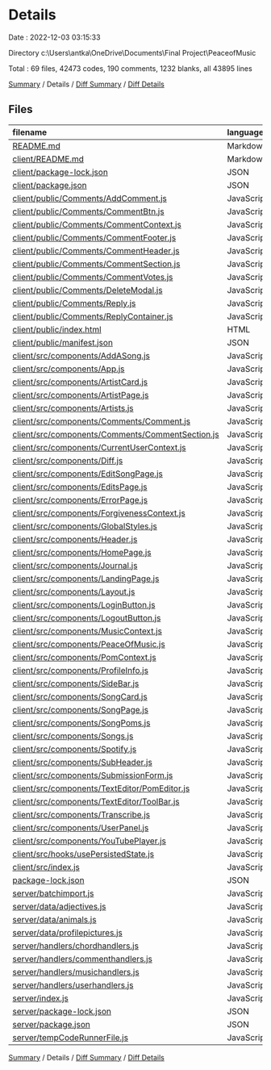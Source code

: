 # Details

Date : 2022-12-03 03:15:33

Directory c:\\Users\\antka\\OneDrive\\Documents\\Final Project\\PeaceofMusic

Total : 69 files,  42473 codes, 190 comments, 1232 blanks, all 43895 lines

[Summary](results.md) / Details / [Diff Summary](diff.md) / [Diff Details](diff-details.md)

## Files
| filename | language | code | comment | blank | total |
| :--- | :--- | ---: | ---: | ---: | ---: |
| [README.md](/README.md) | Markdown | 2 | 0 | 1 | 3 |
| [client/README.md](/client/README.md) | Markdown | 38 | 0 | 33 | 71 |
| [client/package-lock.json](/client/package-lock.json) | JSON | 29,090 | 0 | 1 | 29,091 |
| [client/package.json](/client/package.json) | JSON | 71 | 0 | 1 | 72 |
| [client/public/Comments/AddComment.js](/client/public/Comments/AddComment.js) | JavaScript | 40 | 0 | 13 | 53 |
| [client/public/Comments/CommentBtn.js](/client/public/Comments/CommentBtn.js) | JavaScript | 7 | 0 | 2 | 9 |
| [client/public/Comments/CommentContext.js](/client/public/Comments/CommentContext.js) | JavaScript | 22 | 0 | 9 | 31 |
| [client/public/Comments/CommentFooter.js](/client/public/Comments/CommentFooter.js) | JavaScript | 35 | 0 | 3 | 38 |
| [client/public/Comments/CommentHeader.js](/client/public/Comments/CommentHeader.js) | JavaScript | 19 | 0 | 2 | 21 |
| [client/public/Comments/CommentSection.js](/client/public/Comments/CommentSection.js) | JavaScript | 107 | 5 | 16 | 128 |
| [client/public/Comments/CommentVotes.js](/client/public/Comments/CommentVotes.js) | JavaScript | 7 | 0 | 2 | 9 |
| [client/public/Comments/DeleteModal.js](/client/public/Comments/DeleteModal.js) | JavaScript | 7 | 0 | 2 | 9 |
| [client/public/Comments/Reply.js](/client/public/Comments/Reply.js) | JavaScript | 7 | 0 | 2 | 9 |
| [client/public/Comments/ReplyContainer.js](/client/public/Comments/ReplyContainer.js) | JavaScript | 7 | 0 | 2 | 9 |
| [client/public/index.html](/client/public/index.html) | HTML | 23 | 23 | 1 | 47 |
| [client/public/manifest.json](/client/public/manifest.json) | JSON | 25 | 0 | 1 | 26 |
| [client/src/components/AddASong.js](/client/src/components/AddASong.js) | JavaScript | 413 | 7 | 128 | 548 |
| [client/src/components/App.js](/client/src/components/App.js) | JavaScript | 61 | 0 | 12 | 73 |
| [client/src/components/ArtistCard.js](/client/src/components/ArtistCard.js) | JavaScript | 50 | 5 | 21 | 76 |
| [client/src/components/ArtistPage.js](/client/src/components/ArtistPage.js) | JavaScript | 26 | 0 | 10 | 36 |
| [client/src/components/Artists.js](/client/src/components/Artists.js) | JavaScript | 54 | 0 | 13 | 67 |
| [client/src/components/Comments/Comment.js](/client/src/components/Comments/Comment.js) | JavaScript | 73 | 0 | 15 | 88 |
| [client/src/components/Comments/CommentSection.js](/client/src/components/Comments/CommentSection.js) | JavaScript | 179 | 23 | 54 | 256 |
| [client/src/components/CurrentUserContext.js](/client/src/components/CurrentUserContext.js) | JavaScript | 71 | 4 | 18 | 93 |
| [client/src/components/Diff.js](/client/src/components/Diff.js) | JavaScript | 35 | 0 | 8 | 43 |
| [client/src/components/EditSongPage.js](/client/src/components/EditSongPage.js) | JavaScript | 443 | 27 | 115 | 585 |
| [client/src/components/EditsPage.js](/client/src/components/EditsPage.js) | JavaScript | 38 | 0 | 12 | 50 |
| [client/src/components/ErrorPage.js](/client/src/components/ErrorPage.js) | JavaScript | 7 | 0 | 2 | 9 |
| [client/src/components/ForgivenessContext.js](/client/src/components/ForgivenessContext.js) | JavaScript | 13 | 0 | 13 | 26 |
| [client/src/components/GlobalStyles.js](/client/src/components/GlobalStyles.js) | JavaScript | 147 | 1 | 28 | 176 |
| [client/src/components/Header.js](/client/src/components/Header.js) | JavaScript | 123 | 4 | 49 | 176 |
| [client/src/components/HomePage.js](/client/src/components/HomePage.js) | JavaScript | 68 | 1 | 26 | 95 |
| [client/src/components/Journal.js](/client/src/components/Journal.js) | JavaScript | 25 | 0 | 4 | 29 |
| [client/src/components/LandingPage.js](/client/src/components/LandingPage.js) | JavaScript | 74 | 0 | 16 | 90 |
| [client/src/components/Layout.js](/client/src/components/Layout.js) | JavaScript | 14 | 0 | 2 | 16 |
| [client/src/components/LoginButton.js](/client/src/components/LoginButton.js) | JavaScript | 14 | 0 | 6 | 20 |
| [client/src/components/LogoutButton.js](/client/src/components/LogoutButton.js) | JavaScript | 13 | 0 | 3 | 16 |
| [client/src/components/MusicContext.js](/client/src/components/MusicContext.js) | JavaScript | 50 | 1 | 21 | 72 |
| [client/src/components/PeaceOfMusic.js](/client/src/components/PeaceOfMusic.js) | JavaScript | 175 | 10 | 61 | 246 |
| [client/src/components/PomContext.js](/client/src/components/PomContext.js) | JavaScript | 46 | 0 | 15 | 61 |
| [client/src/components/ProfileInfo.js](/client/src/components/ProfileInfo.js) | JavaScript | 375 | 10 | 79 | 464 |
| [client/src/components/SideBar.js](/client/src/components/SideBar.js) | JavaScript | 47 | 0 | 10 | 57 |
| [client/src/components/SongCard.js](/client/src/components/SongCard.js) | JavaScript | 36 | 0 | 11 | 47 |
| [client/src/components/SongPage.js](/client/src/components/SongPage.js) | JavaScript | 365 | 6 | 80 | 451 |
| [client/src/components/SongPoms.js](/client/src/components/SongPoms.js) | JavaScript | 25 | 0 | 7 | 32 |
| [client/src/components/Songs.js](/client/src/components/Songs.js) | JavaScript | 28 | 0 | 11 | 39 |
| [client/src/components/Spotify.js](/client/src/components/Spotify.js) | JavaScript | 24 | 0 | 8 | 32 |
| [client/src/components/SubHeader.js](/client/src/components/SubHeader.js) | JavaScript | 40 | 0 | 9 | 49 |
| [client/src/components/SubmissionForm.js](/client/src/components/SubmissionForm.js) | JavaScript | 11 | 0 | 5 | 16 |
| [client/src/components/TextEditor/PomEditor.js](/client/src/components/TextEditor/PomEditor.js) | JavaScript | 86 | 0 | 8 | 94 |
| [client/src/components/TextEditor/ToolBar.js](/client/src/components/TextEditor/ToolBar.js) | JavaScript | 180 | 0 | 6 | 186 |
| [client/src/components/Transcribe.js](/client/src/components/Transcribe.js) | JavaScript | 61 | 5 | 14 | 80 |
| [client/src/components/UserPanel.js](/client/src/components/UserPanel.js) | JavaScript | 140 | 1 | 29 | 170 |
| [client/src/components/YouTubePlayer.js](/client/src/components/YouTubePlayer.js) | JavaScript | 16 | 2 | 10 | 28 |
| [client/src/hooks/usePersistedState.js](/client/src/hooks/usePersistedState.js) | JavaScript | 12 | 0 | 6 | 18 |
| [client/src/index.js](/client/src/index.js) | JavaScript | 23 | 2 | 6 | 31 |
| [package-lock.json](/package-lock.json) | JSON | 2,246 | 0 | 1 | 2,247 |
| [server/batchimport.js](/server/batchimport.js) | JavaScript | 24 | 4 | 8 | 36 |
| [server/data/adjectives.js](/server/data/adjectives.js) | JavaScript | 379 | 0 | 1 | 380 |
| [server/data/animals.js](/server/data/animals.js) | JavaScript | 226 | 0 | 1 | 227 |
| [server/data/profilepictures.js](/server/data/profilepictures.js) | JavaScript | 9 | 0 | 5 | 14 |
| [server/handlers/chordhandlers.js](/server/handlers/chordhandlers.js) | JavaScript | 26 | 0 | 7 | 33 |
| [server/handlers/commenthandlers.js](/server/handlers/commenthandlers.js) | JavaScript | 50 | 1 | 10 | 61 |
| [server/handlers/musichandlers.js](/server/handlers/musichandlers.js) | JavaScript | 531 | 37 | 86 | 654 |
| [server/handlers/userhandlers.js](/server/handlers/userhandlers.js) | JavaScript | 304 | 3 | 46 | 353 |
| [server/index.js](/server/index.js) | JavaScript | 83 | 8 | 23 | 114 |
| [server/package-lock.json](/server/package-lock.json) | JSON | 5,386 | 0 | 1 | 5,387 |
| [server/package.json](/server/package.json) | JSON | 20 | 0 | 1 | 21 |
| [server/tempCodeRunnerFile.js](/server/tempCodeRunnerFile.js) | JavaScript | 1 | 0 | 0 | 1 |

[Summary](results.md) / Details / [Diff Summary](diff.md) / [Diff Details](diff-details.md)